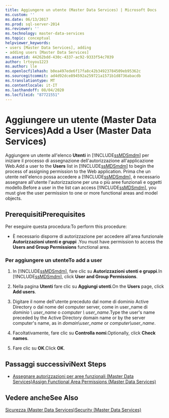 ```yaml
---
title: Aggiungere un utente (Master Data Services) | Microsoft Docs
ms.custom: ''
ms.date: 06/13/2017
ms.prod: sql-server-2014
ms.reviewer: ''
ms.technology: master-data-services
ms.topic: conceptual
helpviewer_keywords:
- users [Master Data Services], adding
- adding users [Master Data Services]
ms.assetid: 44262bdd-430c-4337-ac92-9333f54c7039
author: lrtoyou1223
ms.author: lle
ms.openlocfilehash: b0ea497ede6f17fa8c42b34923784509eb95362c
ms.sourcegitcommit: ad4d92dce894592a259721a1571b1d8736abacdb
ms.translationtype: MT
ms.contentlocale: it-IT
ms.lasthandoff: 08/04/2020
ms.locfileid: "87721551"
---
```

# <a name="add-a-user-master-data-services"></a><span data-ttu-id="5c9bf-102">Aggiungere un utente (Master Data Services)</span><span class="sxs-lookup"><span data-stu-id="5c9bf-102">Add a User (Master Data Services)</span></span>
  <span data-ttu-id="5c9bf-103">Aggiungere un utente all'elenco **Utenti** in [!INCLUDE[ssMDSmdm](../includes/ssmdsmdm-md.md)] per iniziare il processo di assegnazione dell'autorizzazione all'applicazione Web.</span><span class="sxs-lookup"><span data-stu-id="5c9bf-103">Add a user to the **Users** list in [!INCLUDE[ssMDSmdm](../includes/ssmdsmdm-md.md)] to begin the process of assigning permission to the Web application.</span></span> <span data-ttu-id="5c9bf-104">Prima che un utente nell'elenco possa accedere a [!INCLUDE[ssMDSmdm](../includes/ssmdsmdm-md.md)], è necessario assegnare all'utente l'autorizzazione per una o più aree funzionali e oggetti modello.</span><span class="sxs-lookup"><span data-stu-id="5c9bf-104">Before a user in the list can access [!INCLUDE[ssMDSmdm](../includes/ssmdsmdm-md.md)], you must give the user permission to one or more functional areas and model objects.</span></span>  
  
## <a name="prerequisites"></a><span data-ttu-id="5c9bf-105">Prerequisiti</span><span class="sxs-lookup"><span data-stu-id="5c9bf-105">Prerequisites</span></span>  
 <span data-ttu-id="5c9bf-106">Per eseguire questa procedura:</span><span class="sxs-lookup"><span data-stu-id="5c9bf-106">To perform this procedure:</span></span>  
  
-   <span data-ttu-id="5c9bf-107">È necessario disporre di autorizzazione per accedere all'area funzionale **Autorizzazioni utenti e gruppi** .</span><span class="sxs-lookup"><span data-stu-id="5c9bf-107">You must have permission to access the **Users and Group Permissions** functional area.</span></span>  
  
### <a name="to-add-a-user"></a><span data-ttu-id="5c9bf-108">Per aggiungere un utente</span><span class="sxs-lookup"><span data-stu-id="5c9bf-108">To add a user</span></span>  
  
1.  <span data-ttu-id="5c9bf-109">In [!INCLUDE[ssMDSmdm](../includes/ssmdsmdm-md.md)], fare clic su **Autorizzazioni utenti e gruppi**.</span><span class="sxs-lookup"><span data-stu-id="5c9bf-109">In [!INCLUDE[ssMDSmdm](../includes/ssmdsmdm-md.md)], click **User and Group Permissions**.</span></span>  
  
2.  <span data-ttu-id="5c9bf-110">Nella pagina **Utenti** fare clic su **Aggiungi utenti**.</span><span class="sxs-lookup"><span data-stu-id="5c9bf-110">On the **Users** page, click **Add users**.</span></span>  
  
3.  <span data-ttu-id="5c9bf-111">Digitare il nome dell'utente preceduto dal nome di dominio Active Directory o dal nome del computer server, come in user_name di *dominio* \\ *user_name* o *computer \ user_name*.</span><span class="sxs-lookup"><span data-stu-id="5c9bf-111">Type the user's name preceded by the Active Directory domain name or by the server computer's name, as in *domain*\\*user_name* or *computer\user_name*.</span></span>  
  
4.  <span data-ttu-id="5c9bf-112">Facoltativamente, fare clic su **Controlla nomi**.</span><span class="sxs-lookup"><span data-stu-id="5c9bf-112">Optionally, click **Check names**.</span></span>  
  
5.  <span data-ttu-id="5c9bf-113">Fare clic su **OK**.</span><span class="sxs-lookup"><span data-stu-id="5c9bf-113">Click **OK**.</span></span>  
  
## <a name="next-steps"></a><span data-ttu-id="5c9bf-114">Passaggi successivi</span><span class="sxs-lookup"><span data-stu-id="5c9bf-114">Next Steps</span></span>  
  
-   [<span data-ttu-id="5c9bf-115">Assegnare autorizzazioni per aree funzionali &#40;Master Data Services&#41;</span><span class="sxs-lookup"><span data-stu-id="5c9bf-115">Assign Functional Area Permissions &#40;Master Data Services&#41;</span></span>](assign-functional-area-permissions-master-data-services.md)  
  
## <a name="see-also"></a><span data-ttu-id="5c9bf-116">Vedere anche</span><span class="sxs-lookup"><span data-stu-id="5c9bf-116">See Also</span></span>  
 [<span data-ttu-id="5c9bf-117">Sicurezza &#40;Master Data Services&#41;</span><span class="sxs-lookup"><span data-stu-id="5c9bf-117">Security &#40;Master Data Services&#41;</span></span>](../../2014/master-data-services/security-master-data-services.md)  
  
  
